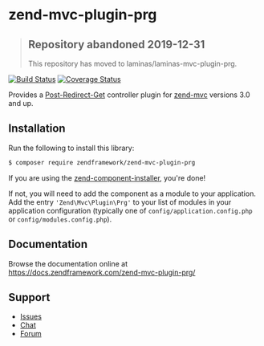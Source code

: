 # zend-mvc-plugin-prg

> ## Repository abandoned 2019-12-31
>
> This repository has moved to laminas/laminas-mvc-plugin-prg.

[![Build Status](https://secure.travis-ci.org/zendframework/zend-mvc-plugin-prg.svg?branch=master)](https://secure.travis-ci.org/zendframework/zend-mvc-plugin-prg)
[![Coverage Status](https://coveralls.io/repos/github/zendframework/zend-mvc-plugin-prg/badge.svg?branch=master)](https://coveralls.io/github/zendframework/zend-mvc-plugin-prg?branch=master)

Provides a [Post-Redirect-Get](https://en.wikipedia.org/wiki/Post/Redirect/Get)
controller plugin for [zend-mvc](https://docs.zendframework.com/zend-mvc/)
versions 3.0 and up.

## Installation

Run the following to install this library:

```bash
$ composer require zendframework/zend-mvc-plugin-prg
```

If you are using the [zend-component-installer](https://docs.zendframework.com/zend-component-installer/),
you're done!

If not, you will need to add the component as a module to your
application. Add the entry `'Zend\Mvc\Plugin\Prg'` to
your list of modules in your application configuration (typically
one of `config/application.config.php` or `config/modules.config.php`).

## Documentation

Browse the documentation online at https://docs.zendframework.com/zend-mvc-plugin-prg/

## Support

* [Issues](https://github.com/zendframework/zend-mvc-plugin-prg/issues/)
* [Chat](https://zendframework-slack.herokuapp.com/)
* [Forum](https://discourse.zendframework.com/)